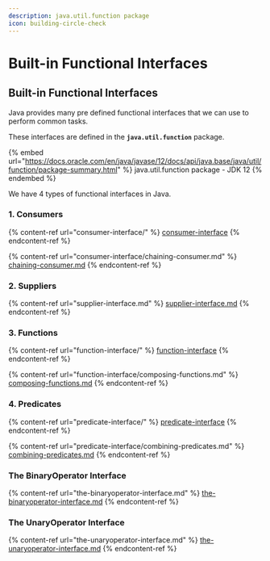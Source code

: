 ```yaml
---
description: java.util.function package
icon: building-circle-check
---
```


# Built-in Functional Interfaces

## Built-in Functional Interfaces

Java provides many pre defined functional interfaces that we can use to perform common tasks.

These interfaces are defined in the  **`java.util.function`** package.

{% embed url="https://docs.oracle.com/en/java/javase/12/docs/api/java.base/java/util/function/package-summary.html" %}
java.util.function package - JDK 12
{% endembed %}

We have 4 types of functional interfaces in Java.

### 1. Consumers

{% content-ref url="consumer-interface/" %}
[consumer-interface](consumer-interface/)
{% endcontent-ref %}

{% content-ref url="consumer-interface/chaining-consumer.md" %}
[chaining-consumer.md](consumer-interface/chaining-consumer.md)
{% endcontent-ref %}



### 2. Suppliers

{% content-ref url="supplier-interface.md" %}
[supplier-interface.md](supplier-interface.md)
{% endcontent-ref %}



### 3. Functions

{% content-ref url="function-interface/" %}
[function-interface](function-interface/)
{% endcontent-ref %}

{% content-ref url="function-interface/composing-functions.md" %}
[composing-functions.md](function-interface/composing-functions.md)
{% endcontent-ref %}



### 4. Predicates

{% content-ref url="predicate-interface/" %}
[predicate-interface](predicate-interface/)
{% endcontent-ref %}

{% content-ref url="predicate-interface/combining-predicates.md" %}
[combining-predicates.md](predicate-interface/combining-predicates.md)
{% endcontent-ref %}



### The BinaryOperator Interface

{% content-ref url="the-binaryoperator-interface.md" %}
[the-binaryoperator-interface.md](the-binaryoperator-interface.md)
{% endcontent-ref %}



### The UnaryOperator Interface

{% content-ref url="the-unaryoperator-interface.md" %}
[the-unaryoperator-interface.md](the-unaryoperator-interface.md)
{% endcontent-ref %}



